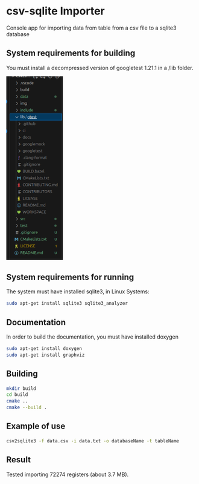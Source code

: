 # csv-sqlite Importer

Console app for importing data from table from a csv file to a sqlite3 database

## System requirements  for building

You must install a decompressed version of googletest 1.21.1 in a /lib folder.

<img alt="img" style="width:150px;" src="img/img.png">

## System requirements  for running

The system must have installed sqlite3, in Linux Systems:

```bash
sudo apt-get install sqlite3 sqlite3_analyzer 
```

## Documentation

In order to build the documentation, you must have installed doxygen

```bash
sudo apt-get install doxygen
sudo apt-get install graphviz
```

## Building

```bash
mkdir build
cd build
cmake ..
cmake --build .
```

## Example of use

```bash
csv2sqlite3 -f data.csv -i data.txt -o databaseName -t tableName
```

## Result

Tested importing 72274 registers (about 3.7 MB). 
